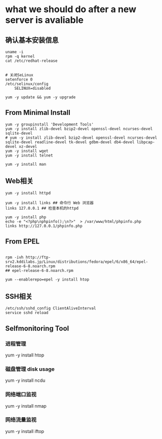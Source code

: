 # what we should do after a new server is avaliable

## 确认基本安装信息

```text
uname -i
rpm -q kernel
cat /etc/redhat-release


# 关闭SeLinux
setenforce 0
/etc/selinux/config
    SELINUX=disabled

yum -y update && yum -y upgrade
```

## From Minimal Install

```text
yum -y groupinstall 'Development Tools'
yum -y install zlib-devel bzip2-devel openssl-devel ncurses-devel sqlite-devel
# yum -y install zlib-devel bzip2-devel openssl-devel ncurses-devel sqlite-devel readline-devel tk-devel gdbm-devel db4-devel libpcap-devel xz-devel
yum -y install wget
yum -y install telnet

yum -y install man

```

## Web相关

```text
yum -y install httpd

yum -y install links ## 命令行 Web 浏览器
links 127.0.0.1 ## 检查本机的httpd

yum -y install php
echo -e "<?php\nphpinfo();\n?>"  > /var/www/html/phpinfo.php
links http://127.0.0.1/phpinfo.php
```

## From EPEL

```text

rpm -ivh http://ftp-srv2.kddilabs.jp/Linux/distributions/fedora/epel/6/x86_64/epel-release-6-8.noarch.rpm
## epel-release-6-8.noarch.rpm

yum --enablerepo=epel -y install htop

```

## SSH相关

```console
/etc/ssh/sshd_config ClientAliveInterval
service sshd reload
```

## Selfmonitoring Tool

### 进程管理

yum -y install htop

### 磁盘管理 disk usage

yum -y install ncdu

### 网络端口监视

yum -y install nmap

### 网络流量监视
yum -y install iftop